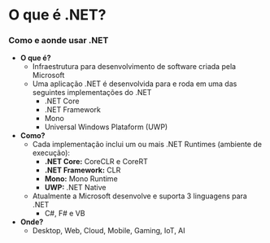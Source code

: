 # O que é .NET?

### Como e aonde usar .NET

- **O que é?**
    - Infraestrutura para desenvolvimento de software criada pela Microsoft
    - Uma aplicação .NET é desenvolvida para e roda em uma das seguintes implementações do .NET
        - .NET Core
        - .NET Framework
        - Mono
        - Universal Windows Plataform (UWP)
- **Como?**
    - Cada implementação inclui um ou mais .NET Runtimes (ambiente de execução):
        - **.NET Core:** CoreCLR e CoreRT
        - **.NET Framework:** CLR
        - **Mono:** Mono Runtime
        - **UWP:** .NET Native
    - Atualmente a Microsoft desenvolve e suporta 3 linguagens para .NET
        - C#, F# e VB
- **Onde?**
    - Desktop, Web, Cloud, Mobile, Gaming, IoT, AI